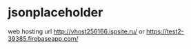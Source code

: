 # jsonplaceholder


web hosting url http://vhost256166.ispsite.ru/  or  https://test2-39385.firebaseapp.com/
